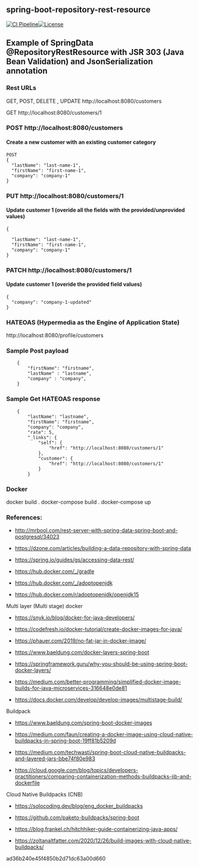 ## spring-boot-repository-rest-resource

[![CI Pipeline](https://github.com/fdlessard/spring-boot-repository-rest-resource/actions/workflows/ci-pipeline.yml/badge.svg)](https://github.com/fdlessard/spring-boot-repository-rest-resource/actions/workflows/ci-pipeline.yml)[![License](http://img.shields.io/:license-mit-blue.svg)](https://github.com/fdlessard/spring-boot-repository-rest-resource/blob/master/LICENSE)

## Example of SpringData @RepositoryRestResource with JSR 303 (Java Bean Validation) and JsonSerialization annotation



### Rest URLs 

GET, POST, DELETE , UPDATE  http://localhost:8080/customers

GET http://localhost:8080/customers/1


### POST http://localhost:8080/customers

#### Create a new customer with an existing customer category

    POST
    {
      "lastName": "last-name-1",
      "firstName": "first-name-1",
      "company": "company-1"
    }  
    
 ### PUT http://localhost:8080/customers/1
   
 #### Update customer 1 (overide all the fields with the provided/unprovided values)
 
    {

      "lastName": "last-name-1",
      "firstName": "first-name-1",
      "company": "company-1"
    }


 ### PATCH http://localhost:8080/customers/1
   
 #### Update customer 1 (overide the provided field values)
 
    {
      "company": "company-1-updated"
    }

### HATEOAS (Hypermedia as the Engine of Application State)

http://localhost:8080/profile/customers

### Sample Post payload

        {
            "firstName": "firstname",
            "lastName" : "lastname",
            "company" : "company",
        }
        
### Sample Get HATEOAS response        

        {
            "lastName": "lastname",
            "firstName": "firstname",
            "company": "company",
            "rate": 5,
            "_links": {
                "self": {
                    "href": "http://localhost:8080/customers/1"
                },
                "customer": {
                    "href": "http://localhost:8080/customers/1"
                }
            }


### Docker

docker build .
docker-compose build .
docker-compose up


### References: 

 - http://mrbool.com/rest-server-with-spring-data-spring-boot-and-postgresql/34023
 - https://dzone.com/articles/building-a-data-repository-with-spring-data
 - https://spring.io/guides/gs/accessing-data-rest/


 - https://hub.docker.com/_/gradle
 - https://hub.docker.com/_/adoptopenjdk
 - https://hub.docker.com/r/adoptopenjdk/openjdk15


  Multi layer (Multi stage) docker

 - https://snyk.io/blog/docker-for-java-developers/
 - https://codefresh.io/docker-tutorial/create-docker-images-for-java/
 - https://phauer.com/2019/no-fat-jar-in-docker-image/
 - https://www.baeldung.com/docker-layers-spring-boot
 - https://springframework.guru/why-you-should-be-using-spring-boot-docker-layers/
 - https://medium.com/better-programming/simplified-docker-image-builds-for-java-microservices-316648e0de81

 - https://docs.docker.com/develop/develop-images/multistage-build/

 Buildpack

 - https://www.baeldung.com/spring-boot-docker-images
 - https://medium.com/faun/creating-a-docker-image-using-cloud-native-buildpacks-in-spring-boot-19ff81b5209d
 - https://medium.com/techwasti/spring-boot-cloud-native-buildpacks-and-layered-jars-bbe74f80e983

 - https://cloud.google.com/blog/topics/developers-practitioners/comparing-containerization-methods-buildpacks-jib-and-dockerfile


Cloud Native Buildpacks (CNB) 

 - https://solocoding.dev/blog/eng_docker_buildpacks
 - https://github.com/paketo-buildpacks/spring-boot

 - https://blog.frankel.ch/hitchhiker-guide-containerizing-java-apps/
 - https://zoltanaltfatter.com/2020/12/26/build-images-with-cloud-native-buildpacks/


ad36b240e45f4850b2d71dc63a00d660